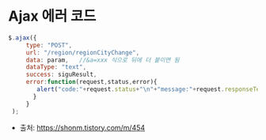 # Ajax 에러 코드

```javascript
$.ajax({  
     type: "POST", 
     url: "/region/regionCityChange",  
     data: param,   //&a=xxx 식으로 뒤에 더 붙이면 됨
     dataType: "text",
     success: siguResult,
     error:function(request,status,error){
        alert("code:"+request.status+"\n"+"message:"+request.responseText+"\n"+"error:"+error);
       }
     }
 );
```

- 출처: https://shonm.tistory.com/m/454